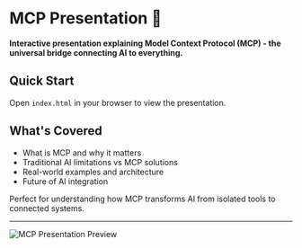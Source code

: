 # MCP Presentation 🎯

**Interactive presentation explaining Model Context Protocol (MCP) - the universal bridge connecting AI to everything.**

## Quick Start
Open `index.html` in your browser to view the presentation.

## What's Covered
- What is MCP and why it matters
- Traditional AI limitations vs MCP solutions  
- Real-world examples and architecture
- Future of AI integration

Perfect for understanding how MCP transforms AI from isolated tools to connected systems.

---

![MCP Presentation Preview](https://github.com/user-attachments/assets/6a9368ac-e21e-481a-9836-665bd618ee14)

